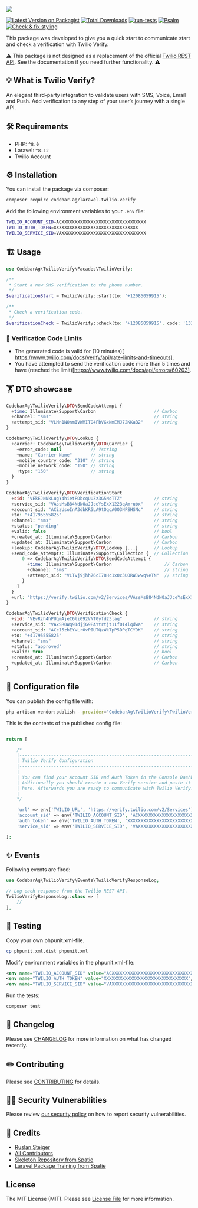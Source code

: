 <img src="https://banners.beyondco.de/Laravel%20Twilio%20Verify.png?theme=light&packageManager=composer+require&packageName=codebar-ag%2Flaravel-twilio-verify&pattern=circuitBoard&style=style_2&description=An+opinionated+way+to+integrate+Twilio+Verify+with+Laravel&md=1&showWatermark=0&fontSize=150px&images=badge-check&widths=500&heights=500">

[![Latest Version on Packagist](https://img.shields.io/packagist/v/codebar-ag/laravel-twilio-verify.svg?style=flat-square)](https://packagist.org/packages/codebar-ag/laravel-twilio-verify)
[![Total Downloads](https://img.shields.io/packagist/dt/codebar-ag/laravel-twilio-verify.svg?style=flat-square)](https://packagist.org/packages/codebar-ag/laravel-twilio-verify)
[![run-tests](https://github.com/codebar-ag/laravel-twilio-verify/actions/workflows/run-tests.yml/badge.svg)](https://github.com/codebar-ag/laravel-twilio-verify/actions/workflows/run-tests.yml)
[![Psalm](https://github.com/codebar-ag/laravel-twilio-verify/actions/workflows/psalm.yml/badge.svg)](https://github.com/codebar-ag/laravel-twilio-verify/actions/workflows/psalm.yml)
[![Check & fix styling](https://github.com/codebar-ag/laravel-twilio-verify/actions/workflows/php-cs-fixer.yml/badge.svg)](https://github.com/codebar-ag/laravel-twilio-verify/actions/workflows/php-cs-fixer.yml)

This package was developed to give you a quick start to communicate start and
check a verification with Twilio Verify.

⚠️ This package is not designed as a replacement of the official 
[Twilio REST API](https://www.twilio.com/docs/verify/api). 
See the documentation if you need further functionality. ⚠️

## 💡 What is Twilio Verify?
An elegant third-party integration to validate users with SMS, Voice, Email and
Push. Add verification to any step of your user‘s journey with a single API.

## 🛠 Requirements

- PHP: `^8.0`
- Laravel: `^8.12`
- Twilio Account

## ⚙️ Installation

You can install the package via composer:

```bash
composer require codebar-ag/laravel-twilio-verify
```

Add the following environment variables to your `.env` file:

```bash
TWILIO_ACCOUNT_SID=ACXXXXXXXXXXXXXXXXXXXXXXXXXXXXXXXX
TWILIO_AUTH_TOKEN=XXXXXXXXXXXXXXXXXXXXXXXXXXXXXXXX
TWILIO_SERVICE_SID=VAXXXXXXXXXXXXXXXXXXXXXXXXXXXXXXXX
```

## 🏗 Usage

```php
use CodebarAg\TwilioVerify\Facades\TwilioVerify;

/**
 * Start a new SMS verification to the phone number.
 */
$verificationStart = TwilioVerify::start(to: '+12085059915');

/**
 * Check a verification code.
 */
$verificationCheck = TwilioVerify::check(to: '+12085059915', code: '1337');
```

### 🔢 Verification Code Limits

- The generated code is valid for (10 minutes)[ https://www.twilio.com/docs/verify/api/rate-limits-and-timeouts].
- You have attempted to send the verification code more than 5 times and have
  (reached the limit)[https://www.twilio.com/docs/api/errors/60203].
  
## 🏋️ DTO showcase

```php
CodebarAg\TwilioVerify\DTO\SendCodeAttempt {
  +time: Illuminate\Support\Carbon                      // Carbon
  +channel: "sms"                                       // string
  +attempt_sid: "VLMn1NOnmIVWMITO4FbVGxNmEMJ72KKaB2"    // string
}
```

```php 
CodebarAg\TwilioVerify\DTO\Lookup {
  +carrier: CodebarAg\TwilioVerify\DTO\Carrier {
    +error_code: null           // ?string
    +name: "Carrier Name"       // string
    +mobile_country_code: "310" // string
    +mobile_network_code: "150" // string
    +type: "150"                // string
  }
}
```

```php
CodebarAg\TwilioVerify\DTO\VerificationStart
  +sid: "VEkEJNNkLugY4hietPDbcqUUZz3G5NoTTZ"            // string
  +service_sid: "VAssMsB84NdN0aJJceYsExX1223qAmrubx"    // string
  +account_sid: "ACizUsoInA3dbKR5LA9tOqqA0O3NFSHSNc"    // string
  +to: "+41795555825"                                   // string
  +channel: "sms"                                       // string
  +status: "pending"                                    // string
  +valid: false                                         // bool
  +created_at: Illuminate\Support\Carbon                // Carbon
  +updated_at: Illuminate\Support\Carbon                // Carbon
  +lookup: CodebarAg\TwilioVerify\DTO\Lookup {...}      // Lookup
  +send_code_attempts: Illuminate\Support\Collection {  // Collection
      0 => CodebarAg\TwilioVerify\DTO\SendCodeAttempt {
        +time: Illuminate\Support\Carbon                    // Carbon
        +channel: "sms"                                     // string
        +attempt_sid: "VLTvj9jhh76cI78Hc1x0c3UORWJwwqVeTN"  // string
      }
    ]
  }
  +url: "https://verify.twilio.com/v2/Services/VAssMsB84NdN0aJJceYsExX1223qAmrubx/Verifications" // string
}
```

```php
CodebarAg\TwilioVerify\DTO\VerificationCheck {
  +sid: "VEvRzh4hPUqmAjeC6li092VNT0yfd23lag"            // string
  +service_sid: "VAxSR0Wq91djjG9PAYtrtjt11f0I4lqdwa"    // string
  +account_sid: "ACcI5zbEYvLr0vPIUTQzWkTpP5DPqTCYDK"    // string
  +to: "+41795555825"                                   // string
  +channel: "sms"                                       // string
  +status: "approved"                                   // string
  +valid: true                                          // bool
  +created_at: Illuminate\Support\Carbon                // Carbon
  +updated_at: Illuminate\Support\Carbon                // Carbon
}
```

## 🔧 Configuration file

You can publish the config file with:
```bash
php artisan vendor:publish --provider="CodebarAg\TwilioVerify\TwilioVerifyServiceProvider" --tag="laravel-twilio-verify-config"
```

This is the contents of the published config file:

```php

return [

    /*
    |--------------------------------------------------------------------------
    | Twilio Verify Configuration
    |--------------------------------------------------------------------------
    |
    | You can find your Account SID and Auth Token in the Console Dashboard.
    | Additionally you should create a new Verify service and paste it in
    | here. Afterwards you are ready to communicate with Twilio Verify.
    |
    */

    'url' => env('TWILIO_URL', 'https://verify.twilio.com/v2/Services'),
    'account_sid' => env('TWILIO_ACCOUNT_SID', 'ACXXXXXXXXXXXXXXXXXXXXXXXXXXXXXXXX'),
    'auth_token' => env('TWILIO_AUTH_TOKEN', 'XXXXXXXXXXXXXXXXXXXXXXXXXXXXXXXX'),
    'service_sid' => env('TWILIO_SERVICE_SID', 'VAXXXXXXXXXXXXXXXXXXXXXXXXXXXXXXXX'),

];
```

## ✨ Events

Following events are fired:

```php 
use CodebarAg\TwilioVerify\Events\TwilioVerifyResponseLog;

// Log each response from the Twilio REST API.
TwilioVerifyResponseLog::class => [
    //
],
```

## 🚧 Testing

Copy your own phpunit.xml-file.
```bash
cp phpunit.xml.dist phpunit.xml
```

Modify environment variables in the phpunit.xml-file:
```xml
<env name="TWILIO_ACCOUNT_SID" value="ACXXXXXXXXXXXXXXXXXXXXXXXXXXXXXXXX"/>
<env name="TWILIO_AUTH_TOKEN" value="XXXXXXXXXXXXXXXXXXXXXXXXXXXXXXXX"/>
<env name="TWILIO_SERVICE_SID" value="VAXXXXXXXXXXXXXXXXXXXXXXXXXXXXXXXX"/>
```

Run the tests:
```bash
composer test
```

## 📝 Changelog

Please see [CHANGELOG](CHANGELOG.md) for more information on what has changed recently.

## ✏️ Contributing

Please see [CONTRIBUTING](.github/CONTRIBUTING.md) for details.

## 🧑‍💻 Security Vulnerabilities

Please review [our security policy](../../security/policy) on how to report security vulnerabilities.

## 🙏 Credits

- [Ruslan Steiger](https://github.com/SuddenlyRust)
- [All Contributors](../../contributors)
- [Skeleton Repository from Spatie](https://github.com/spatie/package-skeleton-laravel)
- [Laravel Package Training from Spatie](https://spatie.be/videos/laravel-package-training)

## License

The MIT License (MIT). Please see [License File](LICENSE.md) for more information.
